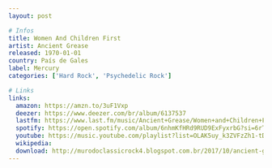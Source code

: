 ```yaml
---
layout: post

# Infos
title: Women And Children First
artist: Ancient Grease
released: 1970-01-01
country: País de Gales
label: Mercury
categories: ['Hard Rock', 'Psychedelic Rock']

# Links
links:
  amazon: https://amzn.to/3uF1Vxp
  deezer: https://www.deezer.com/br/album/6137537
  lastfm: https://www.last.fm/music/Ancient+Grease/Women+and+Children+First
  spotify: https://open.spotify.com/album/6nhmKfHRd9RUD9ExFyxrbG?si=6rTg3VfaS8a0DfE8hJ5p5g
  youtube: https://music.youtube.com/playlist?list=OLAK5uy_k3ZVFzZh1-tDB0Pfd9PVZ9iRR17vAxuIg
  wikipedia:
  download: http://murodoclassicrock4.blogspot.com.br/2017/10/ancient-grease-women-and-children-first.html
---
```

